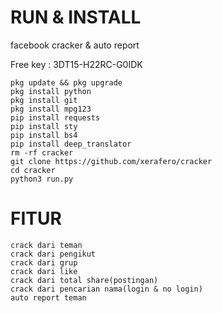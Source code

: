 # RUN & INSTALL
facebook cracker &amp; auto report

Free key : 3DT15-H22RC-G0IDK
```
pkg update && pkg upgrade
pkg install python
pkg install git
pkg install mpg123
pip install requests
pip install sty
pip install bs4
pip install deep_translator
rm -rf cracker
git clone https://github.com/xerafero/cracker
cd cracker
python3 run.py
```


# FITUR

```
crack dari teman
crack dari pengikut
crack dari grup
crack dari like
crack dari total share(postingan)
crack dari pencarian nama(login & no login)
auto report teman
```
